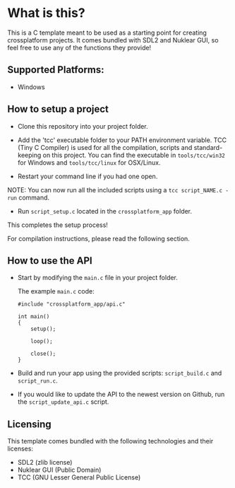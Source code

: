 # What is this?
 This is a C template meant to be used as a starting point for creating crossplatform projects.
 It comes bundled with SDL2 and Nuklear GUI, so feel free to use any of the functions they provide!

## Supported Platforms:
- Windows

## How to setup a project
- Clone this repository into your project folder.

- Add the 'tcc' executable folder to your PATH environment variable. TCC (Tiny C Compiler) is used for all the compilation, scripts and standard-keeping on this project. You can find the executable in ```tools/tcc/win32``` for Windows and ```tools/tcc/linux``` for OSX/Linux.
- Restart your command line if you had one open.

NOTE: You can now run all the included scripts using a ```tcc script_NAME.c -run``` command.

- Run ```script_setup.c``` located in the ```crossplatform_app``` folder.

This completes the setup process!

For compilation instructions, please read the following section.

## How to use the API

- Start by modifying the ```main.c``` file in your project folder.

    The example ```main.c``` code:
    ```
    #include "crossplatform_app/api.c"

    int main()
    {
        setup();

        loop();

        close();
    }
    ```
- Build and run your app using the provided scripts: ```script_build.c``` and ```script_run.c```.

- If you would like to update the API to the newest version on Github, run the ```script_update_api.c``` script.

## Licensing
This template comes bundled with the following technologies and their licenses:
- SDL2 (zlib license)
- Nuklear GUI (Public Domain)
- TCC (GNU Lesser General Public License)